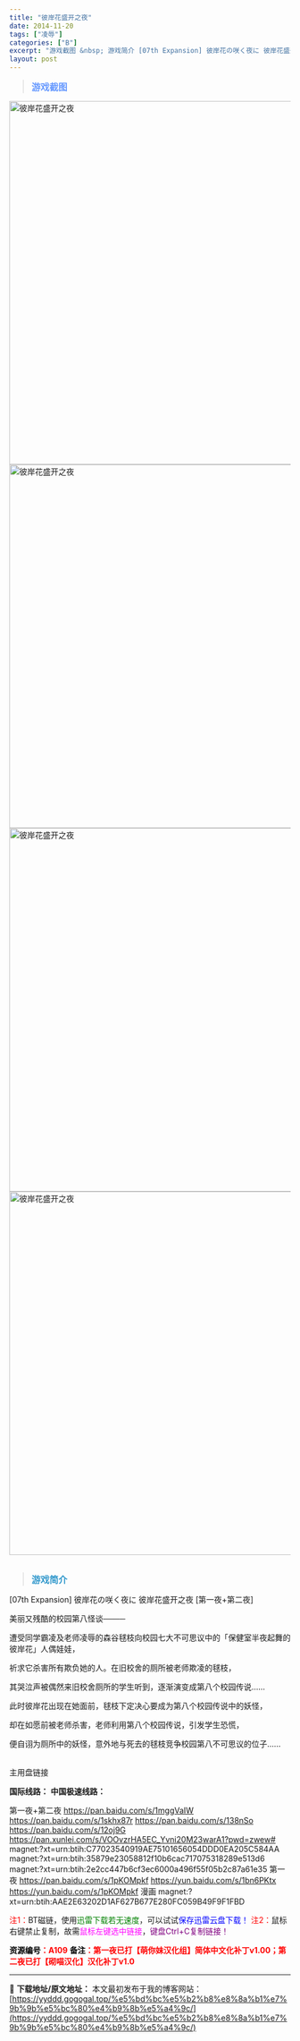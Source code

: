 ```yaml
---
title: "彼岸花盛开之夜"
date: 2014-11-20
tags: ["凌辱"]
categories: ["B"]
excerpt: "游戏截图 &nbsp; 游戏简介 [07th Expansion] 彼岸花の咲く夜に 彼岸花盛开之夜 [第一夜+第二夜] 美丽又残酷的校园第八怪谈──── 遭受同学霸凌及老师凌辱的森谷毬枝向校园七大不可思议中的「保健室半夜起舞的彼岸花」人偶娃娃， 祈求它杀害所有欺负她的人。在旧校舍的厕所被老师欺凌的&hellip;"
layout: post
---
```


<div>
<blockquote><b><span style="font-size: 12pt; color: #6699ff;">游戏截图</span></b></blockquote>
<div><img title="点击放大" src="https://yyddd.gogogal.top/wp-content/uploads/2025/04/20250424_680a1aff73345.webp" alt="彼岸花盛开之夜" width="650" /></div>
<div><img title="点击放大" src="https://yyddd.gogogal.top/wp-content/uploads/2025/04/20250424_680a1b02d1273.webp" alt="彼岸花盛开之夜" width="650" /></div>
<div><img title="点击放大" src="https://yyddd.gogogal.top/wp-content/uploads/2025/04/20250424_680a1b044abf3.webp" alt="彼岸花盛开之夜" width="650" /></div>
<div><img title="点击放大" src="https://yyddd.gogogal.top/wp-content/uploads/2025/04/20250424_680a1b05b766f.webp" alt="彼岸花盛开之夜" width="650" /></div>
&nbsp;
<blockquote><b><span style="font-size: 12pt; color: #3399cc;">游戏简介</span></b></blockquote>
<div>

[07th Expansion] 彼岸花の咲く夜に 彼岸花盛开之夜 [第一夜+第二夜]

美丽又残酷的校园第八怪谈────

遭受同学霸凌及老师凌辱的森谷毬枝向校园七大不可思议中的「保健室半夜起舞的彼岸花」人偶娃娃，

祈求它杀害所有欺负她的人。在旧校舍的厕所被老师欺凌的毬枝，

其哭泣声被偶然来旧校舍厕所的学生听到，逐渐演变成第八个校园传说……

此时彼岸花出现在她面前，毬枝下定决心要成为第八个校园传说中的妖怪，

却在如愿前被老师杀害，老师利用第八个校园传说，引发学生恐慌，

便自诩为厕所中的妖怪，意外地与死去的毬枝竞争校园第八不可思议的位子……

</div>
&nbsp;

</div>
<div class="panel panel-primary">
<div class="panel-heading">主用盘链接</div>
<div class="panel-body">

<b>国际线路：</b>
<b>中国极速线路：</b>

<!--wechatfans start-->
第一夜+第二夜
https://pan.baidu.com/s/1mggVaIW
https://pan.baidu.com/s/1skhx87r
https://pan.baidu.com/s/138nSo
https://pan.baidu.com/s/12oj9G
https://pan.xunlei.com/s/VOOvzrHA5EC_Yvni20M23warA1?pwd=zwew#
magnet:?xt=urn:btih:C77023540919AE75101656054DDD0EA205C584AA
magnet:?xt=urn:btih:35879e23058812f10b6cac717075318289e513d6
magnet:?xt=urn:btih:2e2cc447b6cf3ec6000a496f55f05b2c87a61e35
第一夜
https://pan.baidu.com/s/1pKOMpkf
https://yun.baidu.com/s/1bn6PKtx
https://yun.baidu.com/s/1pKOMpkf
漫画
magnet:?xt=urn:btih:AAE2E63202D1AF627B677E280FC059B49F9F1FBD

<!--wechatfans end-->
<span style="color: #ff0000;">注1：</span>BT磁链，使用<span style="color: #008000;">迅雷下载若无速度</span>，可以试试<span style="color: #0000ff;">保存迅雷云盘下载！</span>
<span style="color: #ff0000;">注2：</span>鼠标右键禁止复制，故需<span style="color: #ff00ff;">鼠标左键选中链接</span>，<span style="color: #800080;">键盘Ctrl+C复制链接！</span>

</div>
<div class="panel-footer"><span style="color: #ff0000;"><b><span style="color: #000000;">资源编号</span>：A109</b></span>
<span style="color: #ff0000;"><b><span style="color: #000000;">备注</span>：第一夜已打【萌你妹汉化组】简体中文化补丁v1.00；第二夜已打【砌喵汉化】汉化补丁v1.0</b></span></div>
</div>

---
📖 **下载地址/原文地址：** 本文最初发布于我的博客网站：[https://yyddd.gogogal.top/%e5%bd%bc%e5%b2%b8%e8%8a%b1%e7%9b%9b%e5%bc%80%e4%b9%8b%e5%a4%9c/](https://yyddd.gogogal.top/%e5%bd%bc%e5%b2%b8%e8%8a%b1%e7%9b%9b%e5%bc%80%e4%b9%8b%e5%a4%9c/)
